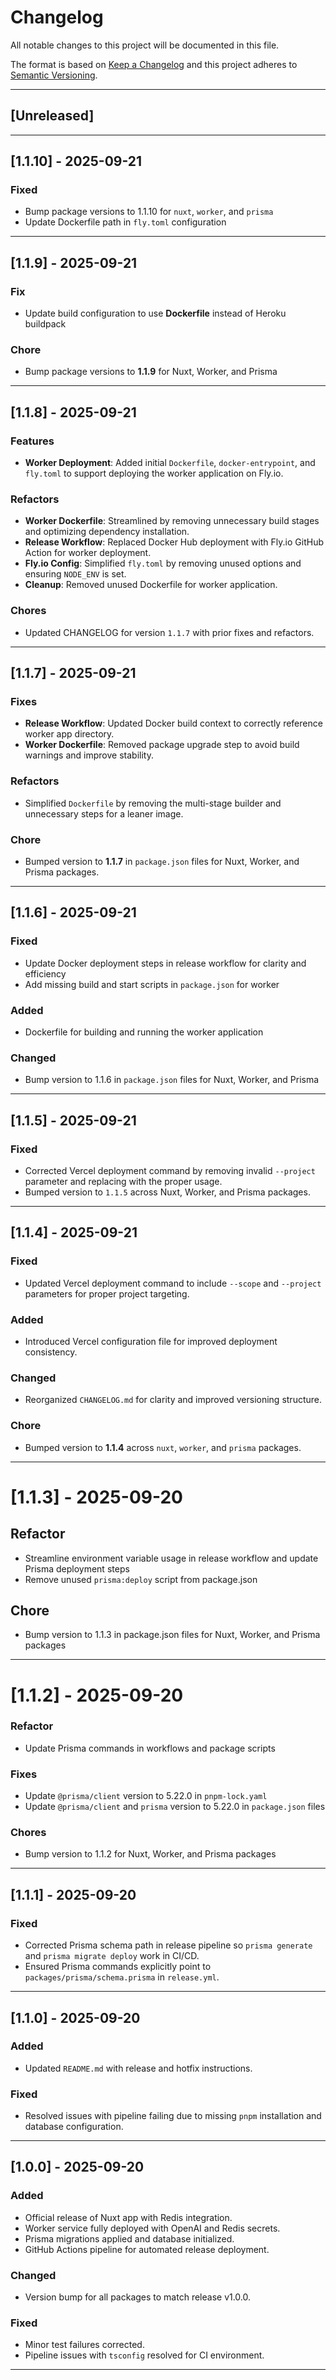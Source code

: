 # Changelog

All notable changes to this project will be documented in this file.

The format is based on [Keep a Changelog](https://keepachangelog.com/en/1.0.0/)
and this project adheres to [Semantic Versioning](https://semver.org/spec/v2.0.0.html).

---

## [Unreleased]

---

## [1.1.10] - 2025-09-21

### Fixed
- Bump package versions to 1.1.10 for `nuxt`, `worker`, and `prisma`
- Update Dockerfile path in `fly.toml` configuration

---

## [1.1.9] - 2025-09-21
### Fix
- Update build configuration to use **Dockerfile** instead of Heroku buildpack

### Chore
- Bump package versions to **1.1.9** for Nuxt, Worker, and Prisma

---

## [1.1.8] - 2025-09-21

### Features
- **Worker Deployment**: Added initial `Dockerfile`, `docker-entrypoint`, and `fly.toml` to support deploying the worker application on Fly.io.

### Refactors
- **Worker Dockerfile**: Streamlined by removing unnecessary build stages and optimizing dependency installation. 
- **Release Workflow**: Replaced Docker Hub deployment with Fly.io GitHub Action for worker deployment.
- **Fly.io Config**: Simplified `fly.toml` by removing unused options and ensuring `NODE_ENV` is set. 
- **Cleanup**: Removed unused Dockerfile for worker application.

### Chores
- Updated CHANGELOG for version `1.1.7` with prior fixes and refactors.

---

## [1.1.7] - 2025-09-21

### Fixes
- **Release Workflow**: Updated Docker build context to correctly reference worker app directory.  
- **Worker Dockerfile**: Removed package upgrade step to avoid build warnings and improve stability.  

### Refactors
- Simplified `Dockerfile` by removing the multi-stage builder and unnecessary steps for a leaner image.  

### Chore
- Bumped version to **1.1.7** in `package.json` files for Nuxt, Worker, and Prisma packages. 

---

## [1.1.6] - 2025-09-21

### Fixed
- Update Docker deployment steps in release workflow for clarity and efficiency
- Add missing build and start scripts in `package.json` for worker

### Added
- Dockerfile for building and running the worker application

### Changed
- Bump version to 1.1.6 in `package.json` files for Nuxt, Worker, and Prisma

---

## [1.1.5] - 2025-09-21

### Fixed
- Corrected Vercel deployment command by removing invalid `--project` parameter and replacing with the proper usage.
- Bumped version to `1.1.5` across Nuxt, Worker, and Prisma packages.

---

## [1.1.4] - 2025-09-21

### Fixed
- Updated Vercel deployment command to include `--scope` and `--project` parameters for proper project targeting.

### Added
- Introduced Vercel configuration file for improved deployment consistency.

### Changed
- Reorganized `CHANGELOG.md` for clarity and improved versioning structure.

### Chore
- Bumped version to **1.1.4** across `nuxt`, `worker`, and `prisma` packages.

---

# [1.1.3] - 2025-09-20

## Refactor
- Streamline environment variable usage in release workflow and update Prisma deployment steps
- Remove unused `prisma:deploy` script from package.json

## Chore
- Bump version to 1.1.3 in package.json files for Nuxt, Worker, and Prisma packages

---

# [1.1.2] - 2025-09-20

### Refactor
- Update Prisma commands in workflows and package scripts

### Fixes
- Update `@prisma/client` version to 5.22.0 in `pnpm-lock.yaml`
- Update `@prisma/client` and `prisma` version to 5.22.0 in `package.json` files

### Chores
- Bump version to 1.1.2 for Nuxt, Worker, and Prisma packages

---

## [1.1.1] - 2025-09-20

### Fixed
- Corrected Prisma schema path in release pipeline so `prisma generate` and `prisma migrate deploy` work in CI/CD.
- Ensured Prisma commands explicitly point to `packages/prisma/schema.prisma` in `release.yml`.

---

## [1.1.0] - 2025-09-20

### Added
- Updated `README.md` with release and hotfix instructions.

### Fixed
- Resolved issues with pipeline failing due to missing `pnpm` installation and database configuration.

---

## [1.0.0] - 2025-09-20

### Added
- Official release of Nuxt app with Redis integration.
- Worker service fully deployed with OpenAI and Redis secrets.
- Prisma migrations applied and database initialized.
- GitHub Actions pipeline for automated release deployment.

### Changed
- Version bump for all packages to match release v1.0.0.

### Fixed
- Minor test failures corrected.
- Pipeline issues with `tsconfig` resolved for CI environment.

---